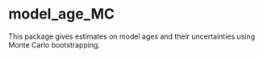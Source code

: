 # model_age_MC
This package gives estimates on model ages and their uncertainties using Monte Carlo bootstrapping. 


